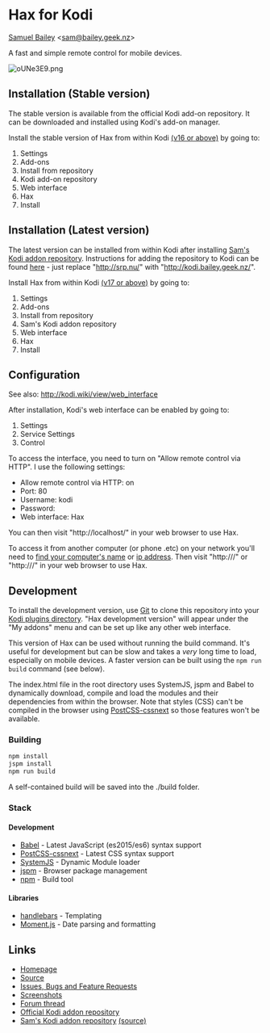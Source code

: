 # Hax for Kodi

[Samuel Bailey](http://bailey.geek.nz) <[sam@bailey.geek.nz](mailto:sam@bailey.geek.nz)>


A fast and simple remote control for mobile devices.

![oUNe3E9.png](https://bitbucket.org/repo/dMaXXg/images/3495096627-oUNe3E9.png)


## Installation (Stable version)
The stable version is available from the official Kodi add-on repository. It can be downloaded and installed using Kodi's add-on manager.

Install the stable version of Hax from within Kodi [(v16 or above)](https://kodi.tv/download/) by going to:

 1. Settings
 2. Add-ons
 3. Install from repository
 4. Kodi add-on repository
 5. Web interface
 6. Hax
 7. Install


## Installation (Latest version)
The latest version can be installed from within Kodi after installing [Sam's Kodi addon repository](http://kodi.bailey.geek.nz/). Instructions for adding the repository to Kodi can be found [here](https://superrepo.org/get-started/) - just replace "http://srp.nu/" with "http://kodi.bailey.geek.nz/".

Install Hax from within Kodi [(v17 or above)](https://kodi.tv/download/) by going to:

 1. Settings
 2. Add-ons
 3. Install from repository
 4. Sam's Kodi addon repository
 5. Web interface
 6. Hax
 7. Install


## Configuration
See also: http://kodi.wiki/view/web_interface

After installation, Kodi's web interface can be enabled by going to:

 1. Settings
 2. Service Settings
 3. Control

To access the interface, you need to turn on "Allow remote control via HTTP". I use the following settings:

 - Allow remote control via HTTP: on
 - Port: 80
 - Username: kodi
 - Password: 
 - Web interface: Hax

You can then visit "http://localhost/" in your web browser to use Hax.

To access it from another computer (or phone .etc) on your network you'll need to [find your computer's name](http://its.yale.edu/how-to/article-how-find-your-computers-name) or [ip address](http://its.yale.edu/how-to/article-finding-your-ip-and-network-hardware-addresses). Then visit "http://<computer name>/" or "http://<ip address>/" in your web browser to use Hax.


## Development
To install the development version, use [Git](https://git-scm.com/) to clone this repository into your [Kodi plugins directory](http://www.htpcbeginner.com/kodi-folder-location-and-structure/). "Hax development version" will appear under the "My addons" menu and can be set up like any other web interface.

This version of Hax can be used without running the build command. It's useful for development but can be slow and takes a *very* long time to load, especially on mobile devices. A faster version can be built using the `npm run build` command (see below).

The index.html file in the root directory uses SystemJS, jspm and Babel to dynamically download, compile and load the modules and their dependencies from within the browser. Note that styles (CSS) can't be compiled in the browser using [PostCSS-cssnext](http://cssnext.io/) so those features won't be available.


### Building
```bash
npm install
jspm install
npm run build
```

A self-contained build will be saved into the ./build folder.


### Stack
#### Development
 * [Babel](https://babeljs.io/) - Latest JavaScript (es2015/es6) syntax support
 * [PostCSS-cssnext](http://cssnext.io/) - Latest CSS syntax support
 * [SystemJS](https://github.com/systemjs/systemjs) - Dynamic Module loader
 * [jspm](http://jspm.io/) - Browser package management
 * [npm](https://www.npmjs.com/) - Build tool

#### Libraries
 * [handlebars](http://handlebarsjs.com/) - Templating
 * [Moment.js](http://momentjs.com/) - Date parsing and formatting


## Links

 * [Homepage](http://bailey.geek.nz/remote)
 * [Source](https://bitbucket.org/bailus/hax-for-kodi)
 * [Issues, Bugs and Feature Requests](https://bitbucket.org/bailus/hax-for-kodi/issues)
 * [Screenshots](http://imgur.com/a/ss0uj)
 * [Forum thread](http://forum.kodi.tv/showthread.php?tid=270698)
 * [Official Kodi addon repository](http://addons.kodi.tv/show/webinterface.hax/)
 * [Sam's Kodi addon repository](http://bailey.geek.nz/) [(source)](https://bitbucket.org/bailus/kodi-addons)
